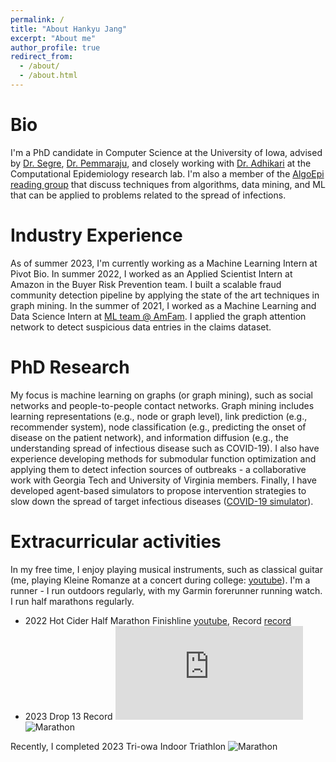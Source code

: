 ```yaml
---
permalink: /
title: "About Hankyu Jang"
excerpt: "About me"
author_profile: true
redirect_from: 
  - /about/
  - /about.html
---
```


Bio
======
I'm a PhD candidate in Computer Science at the University of Iowa, advised by [Dr. Segre](https://cs.uiowa.edu/people/alberto-segre), [Dr. Pemmaraju](https://cs.uiowa.edu/people/sriram-pemmaraju), and closely working with [Dr. Adhikari](https://cs.uiowa.edu/people/bijaya-adhikari) at the Computational Epidemiology research lab. I'm also a member of the [AlgoEpi reading group](https://compepiuiowa.github.io/reading-group/) that discuss techniques from algorithms, data mining, and ML that can be applied to problems related to the spread of infections.

Industry Experience
======
As of summer 2023, I'm currently working as a Machine Learning Intern at Pivot Bio.
In summer 2022, I worked as an Applied Scientist Intern at Amazon in the Buyer Risk Prevention team. 
I built a scalable fraud community detection pipeline by applying the state of the art techniques in graph mining.
In the summer of 2021, I worked as a Machine Learning and Data Science Intern at [ML team @ AmFam](https://www.ai-ml-amfam.com/team). I applied the graph attention network to detect suspicious data entries in the claims dataset.

PhD Research
======
My focus is machine learning on graphs (or graph mining), such as social networks and people-to-people contact networks. Graph mining includes learning representations (e.g., node or graph level), link prediction (e.g., recommender system), node classification (e.g., predicting the onset of disease on the patient network), and information diffusion (e.g., the understanding spread of infectious disease such as COVID-19). I also have experience developing methods for submodular function optimization and applying them to detect infection sources of outbreaks - a collaborative work with Georgia Tech and University of Virginia members. Finally, I have developed agent-based simulators to propose intervention strategies to slow down the spread of target infectious diseases ([COVID-19 simulator](https://github.com/HankyuJang/Dialysis_COVID19)).

Extracurricular activities
======
In my free time, I enjoy playing musical instruments, such as classical guitar (me, playing Kleine Romanze at a concert during college: [youtube](https://youtu.be/gUUJiO6dBcM)). 
I'm a runner - I run outdoors regularly, with my Garmin forerunner running watch.
I run half marathons regularly.
- 2022 Hot Cider Half Marathon Finishline [youtube](https://youtu.be/X_K269BE1C0?t=5678), Record [record](https://results.truetimeracing.com/MyResults.aspx?uid=16535-1068-2-77770&yt=1)
- 2023 Drop 13 Record ![record](http://HankyuJang.github.io/files/marathon/2023_drop13_half_record.pdf)
![Marathon](http://HankyuJang.github.io/images/marathon.PNG)

Recently, I completed 2023 Tri-owa Indoor Triathlon
![Marathon](http://HankyuJang.github.io/images/triathlon_record.png)
